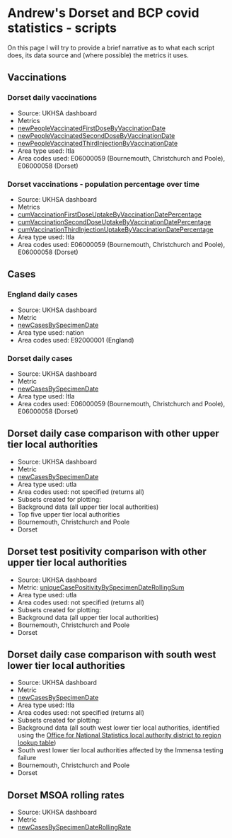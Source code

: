 # Andrew's Dorset and BCP covid statistics - scripts

On this page I will try to provide a brief narrative as to what each script does, its data source and (where possible) the metrics it uses.

## Vaccinations

### Dorset daily vaccinations
- Source: UKHSA dashboard
- Metrics
 - [newPeopleVaccinatedFirstDoseByVaccinationDate](https://coronavirus.data.gov.uk/metrics/doc/newPeopleVaccinatedFirstDoseByVaccinationDate)
 - [newPeopleVaccinatedSecondDoseByVaccinationDate](https://coronavirus.data.gov.uk/metrics/doc/newPeopleVaccinatedSecondDoseByVaccinationDate)
 - [newPeopleVaccinatedThirdInjectionByVaccinationDate](https://coronavirus.data.gov.uk/metrics/doc/newPeopleVaccinatedThirdInjectionByVaccinationDate)
- Area type used: ltla
- Area codes used: E06000059 (Bournemouth, Christchurch and Poole), E06000058 (Dorset)
 
### Dorset vaccinations - population percentage over time
- Source: UKHSA dashboard
- Metrics
 - [cumVaccinationFirstDoseUptakeByVaccinationDatePercentage](https://coronavirus.data.gov.uk/metrics/doc/cumVaccinationFirstDoseUptakeByVaccinationDatePercentage)
 - [cumVaccinationSecondDoseUptakeByVaccinationDatePercentage](https://coronavirus.data.gov.uk/metrics/doc/cumVaccinationSecondDoseUptakeByVaccinationDatePercentage)
 - [cumVaccinationThirdInjectionUptakeByVaccinationDatePercentage](https://coronavirus.data.gov.uk/metrics/doc/cumVaccinationThirdInjectionUptakeByVaccinationDatePercentage)
- Area type used: ltla
- Area codes used: E06000059 (Bournemouth, Christchurch and Poole), E06000058 (Dorset)
 
## Cases
 
### England daily cases
- Source: UKHSA dashboard
- Metric
 - [newCasesBySpecimenDate](https://coronavirus.data.gov.uk/metrics/doc/newCasesBySpecimenDate)
- Area type used: nation
- Area codes used: E92000001 (England)

### Dorset daily cases
- Source: UKHSA dashboard
- Metric
 - [newCasesBySpecimenDate](https://coronavirus.data.gov.uk/metrics/doc/newCasesBySpecimenDate)
- Area type used: ltla
- Area codes used: E06000059 (Bournemouth, Christchurch and Poole), E06000058 (Dorset)

## Dorset daily case comparison with other upper tier local authorities
- Source: UKHSA dashboard
- Metric
 - [newCasesBySpecimenDate](https://coronavirus.data.gov.uk/metrics/doc/newCasesBySpecimenDate)
- Area type used: utla
- Area codes used: not specified (returns all)
- Subsets created for plotting:
 - Background data (all upper tier local authorities)
 - Top five upper tier local authorities
 - Bournemouth, Christchurch and Poole
 - Dorset
 
## Dorset test positivity comparison with other upper tier local authorities
- Source: UKHSA dashboard
- Metric: [uniqueCasePositivityBySpecimenDateRollingSum](https://coronavirus.data.gov.uk/metrics/doc/uniqueCasePositivityBySpecimenDateRollingSum)
- Area type used: utla
- Area codes used: not specified (returns all)
- Subsets created for plotting:
 - Background data (all upper tier local authorities)
 - Bournemouth, Christchurch and Poole
 - Dorset
 
## Dorset daily case comparison with south west lower tier local authorities
- Source: UKHSA dashboard
- Metric
 - [newCasesBySpecimenDate](https://coronavirus.data.gov.uk/metrics/doc/newCasesBySpecimenDate)
- Area type used: ltla
- Area codes used: not specified (returns all)
- Subsets created for plotting:
 - Background data (all south west lower tier local authorities, identified using the [Office for National Statistics local authority district to region lookup table](https://geoportal.statistics.gov.uk/datasets/ons::local-authority-district-to-region-april-2021-lookup-in-england/about))
 - South west lower tier local authorities affected by the Immensa testing failure
 - Bournemouth, Christchurch and Poole
 - Dorset
 
## Dorset MSOA rolling rates
- Source: UKHSA dashboard
- Metric
 - [newCasesBySpecimenDateRollingRate](https://coronavirus.data.gov.uk/metrics/doc/newCasesBySpecimenDateRollingRate)